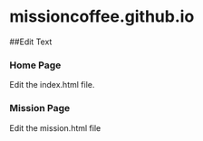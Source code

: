 # missioncoffee.github.io
##Edit Text

### Home Page
Edit the index.html file.

### Mission Page
Edit the mission.html file
